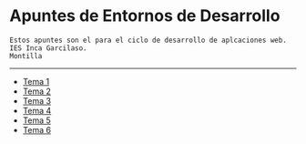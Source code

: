 # Apuntes de Entornos de Desarrollo
```
Estos apuntes son el para el ciclo de desarrollo de aplcaciones web.
IES Inca Garcilaso.
Montilla
```
---

- [ Tema 1 ](Tema1.md)
- [ Tema 2 ](Tema2.md) 
- [ Tema 3 ](Tema3.md)
- [ Tema 4 ](Tema4.md)
- [ Tema 5 ](Tema5.md)
- [ Tema 6 ](Tema6.md)

  

